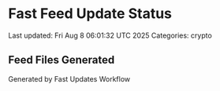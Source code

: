 # Fast Feed Update Status
Last updated: Fri Aug  8 06:01:32 UTC 2025
Categories: crypto

## Feed Files Generated

Generated by Fast Updates Workflow
